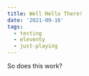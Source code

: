 ```yaml
---
title: Well Hello There!
date: '2021-09-16'
tags:
  - testing
  - eleventy
  - just-playing
---
```


So does this work?
